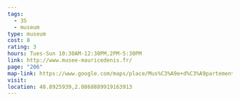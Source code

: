 ```yaml
---
tags:
  - 3S
  - museum
type: museum
cost: 8
rating: 3
hours: Tues-Sun 10:30AM-12:30PM,2PM-5:30PM
link: http://www.musee-mauricedenis.fr/
page: "206"
map-link: https://www.google.com/maps/place/Mus%C3%A9e+d%C3%A9partemental+Maurice+Denis/@48.8928308,2.0846277,17z/data=!3m1!4b1!4m6!3m5!1s0x47e68830441b1343:0x134d6866b83feda5!8m2!3d48.8928273!4d2.0872026!16s%2Fm%2F027byz2?entry=ttu&g_ep=EgoyMDI0MDkwNC4wIKXMDSoASAFQAw%3D%3D
visit: 
location: 48.8925939,2.0868889919163913
---
```

